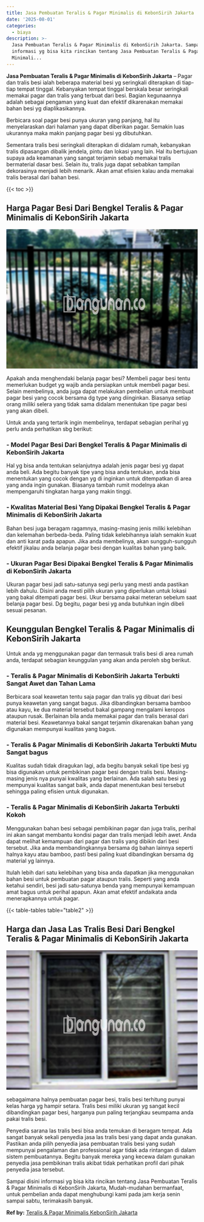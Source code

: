 ```yaml
---
title: Jasa Pembuatan Teralis & Pagar Minimalis di KebonSirih Jakarta
date: '2025-08-01'
categories:
  - biaya
description: >-
  Jasa Pembuatan Teralis & Pagar Minimalis di KebonSirih Jakarta. Sampai disini
  informasi yg bisa kita rincikan tentang Jasa Pembuatan Teralis & Pagar
  Minimali...
---
```


**Jasa Pembuatan Teralis & Pagar Minimalis di KebonSirih Jakarta** – Pagar dan tralis besi ialah beberapa material besi yg seringkali diterapkan di tiap-tiap tempat tinggal. Kebanyakan tempat tinggal berskala besar seringkali memakai pagar dan tralis yang terbuat dari besi. Bagian kegunaannya adalah sebagai pengaman yang kuat dan efektif dikarenakan memakai bahan besi yg diaplikasikannya.

Berbicara soal pagar besi punya ukuran yang panjang, hal itu menyelaraskan dari halaman yang dapat diberikan pagar. Semakin luas ukurannya maka makin panjang pagar besi yg dibutuhkan.

Sementara tralis besi seringkali diterapkan di didalam rumah, kebanyakan tralis dipasangan dibalik jendela, pintu dan lokasi yang lain. Hal itu bertujuan supaya ada keamanan yang sangat terjamin sebab memakai tralis bermaterial dasar besi. Selain itu, tralis juga dapat sebabkan tampilan dekorasinya menjadi lebih menarik. Akan amat efisien kalau anda memakai tralis berasal dari bahan besi.

{{< toc >}}

## Harga Pagar Besi Dari Bengkel Teralis & Pagar Minimalis di KebonSirih Jakarta

![Jasa Pembuatan Teralis & Pagar Minimalis di KebonSirih Jakarta](/images/pagar-minimalis-murah-04.png)

Apakah anda menghendaki belanja pagar besi? Membeli pagar besi tentu memerlukan budget yg wajib anda persiapkan untuk membeli pagar besi. Selain membelinya, anda juga dapat melakukan pembelian untuk membuat pagar besi yang cocok bersama dg type yang diinginkan. Biasanya setiap orang miliki selera yang tidak sama didalam menentukan tipe pagar besi yang akan dibeli.

Untuk anda yang tertarik ingin membelinya, terdapat sebagian perihal yg perlu anda perhatikan sbg berikut:
### \- Model Pagar Besi Dari Bengkel Teralis & Pagar Minimalis di KebonSirih Jakarta

Hal yg bisa anda tentukan selanjutnya adalah jenis pagar besi yg dapat anda beli. Ada begitu banyak tipe yang bisa anda tentukan, anda bisa menentukan yang cocok dengan yg di inginkan untuk ditempatkan di area yang anda ingin gunakan. Biasanya tambah rumit modelnya akan mempengaruhi tingkatan harga yang makin tinggi.

### \- Kwalitas Material Besi Yang Dipakai Bengkel Teralis & Pagar Minimalis di KebonSirih Jakarta

Bahan besi juga beragam ragamnya, masing-masing jenis miliki kelebihan dan kelemahan berbeda-beda. Paling tidak kelebihannya ialah semakin kuat dan anti karat pada apapun. Jika anda membelinya, akan sungguh-sungguh efektif jikalau anda belanja pagar besi dengan kualitas bahan yang baik.

### \- Ukuran Pagar Besi Dipakai Bengkel Teralis & Pagar Minimalis di KebonSirih Jakarta

Ukuran pagar besi jadi satu-satunya segi perlu yang mesti anda pastikan lebih dahulu. Disini anda mesti pilih ukuran yang diperlukan untuk lokasi yang bakal ditempati pagar besi. Ukur bersama pakai meteran sebelum saat belanja pagar besi. Dg begitu, pagar besi yg anda butuhkan ingin dibeli sesuai pesanan.

## Keunggulan Bengkel Teralis & Pagar Minimalis di KebonSirih Jakarta

Untuk anda yg menggunakan pagar dan termasuk tralis besi di area rumah anda, terdapat sebagian keunggulan yang akan anda peroleh sbg berikut.

### \- Teralis & Pagar Minimalis di KebonSirih Jakarta Terbukti Sangat Awet dan Tahan Lama

Berbicara soal keawetan tentu saja pagar dan tralis yg dibuat dari besi punya keawetan yang sangat bagus. Jika dibandingkan bersama bamboo atau kayu, ke dua material tersebut bakal gampang mengalami keropos ataupun rusak. Berlainan bila anda memakai pagar dan tralis berasal dari material besi. Keawetannya bakal sangat terjamin dikarenakan bahan yang digunakan mempunyai kualitas yang bagus.

### \- Teralis & Pagar Minimalis di KebonSirih Jakarta Terbukti Mutu Sangat bagus

Kualitas sudah tidak diragukan lagi, ada begitu banyak sekali tipe besi yg bisa digunakan untuk pembikinan pagar besi dengan tralis besi. Masing-masing jenis nya punyai kwalitas yang berlainan. Ada salah satu besi yg mempunyai kualitas sangat baik, anda dapat menentukan besi tersebut sehingga paling efisien untuk digunakan.

### \- Teralis & Pagar Minimalis di KebonSirih Jakarta Terbukti Kokoh

Menggunakan bahan besi sebagai pembikinan pagar dan juga tralis, perihal ini akan sangat membantu kondisi pagar dan tralis menjadi lebih awet. Anda dapat melihat kemampuan dari pagar dan tralis yang dibikin dari besi tersebut. Jika anda membandingkannya bersama dg bahan lainnya seperti halnya kayu atau bamboo, pasti besi paling kuat dibandingkan bersama dg material yg lainnya.

Itulah lebih dari satu kelebihan yang bisa anda dapatkan jika menggunakan bahan besi untuk pembuatan pagar ataupun tralis. Seperti yang anda ketahui sendiri, besi jadi satu-satunya benda yang mempunyai kemampuan amat bagus untuk perihal apapun. Akan amat efektif andaikata anda menerapkannya untuk pagar.

{{< table-tables table="table2" >}}

## Harga dan Jasa Las Tralis Besi Dari Bengkel Teralis & Pagar Minimalis di KebonSirih Jakarta

![Jasa Pembuatan Teralis & Pagar Minimalis di KebonSirih Jakarta](/images/teralis-minimalis-murah-20.png)

sebagaimana halnya pembuatan pagar besi, tralis besi terhitung punyai kelas harga yg hampir setara. Tralis besi miliki ukuran yg sangat kecil dibandingkan pagar besi, harganya pun paling terjangkau seumpama anda pakai tralis besi.

Penyedia sarana las tralis besi bisa anda temukan di beragam tempat. Ada sangat banyak sekali penyedia jasa las tralis besi yang dapat anda gunakan. Pastikan anda pilih penyedia jasa pembuatan tralis besi yang sudah mempunyai pengalaman dan professional agar tidak ada rintangan di dalam sistem pembuatannya. Begitu banyak mereka yang kecewa dalam gunakan penyedia jasa pembikinan tralis akibat tidak perhatikan profil dari pihak penyedia jasa tersebut.

Sampai disini informasi yg bisa kita rincikan tentang Jasa Pembuatan Teralis & Pagar Minimalis di KebonSirih Jakarta, Mudah-mudahan bermanfaat, untuk pembelian anda dapat menghubungi kami pada jam kerja senin sampai sabtu, terimakasih banyak.

**Ref by:** [Teralis & Pagar Minimalis KebonSirih Jakarta](https://id.wikipedia.org/wiki/Teralis)
